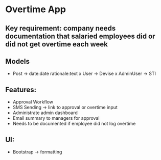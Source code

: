 # Overtime App

## Key requirement: company needs documentation that salaried employees did or did not get overtime each week

## Models

- Post -> date:date rationale:text
  x User -> Devise
  x AdminUser -> STI

## Features:

- Approval Workflow
- SMS Sending -> link to approval or overtime input
- Administrate admin dashboard
- Email summary to managers for approval
- Needs to be documented if employee did not log overtime

## UI:

- Bootstrap -> formatting
